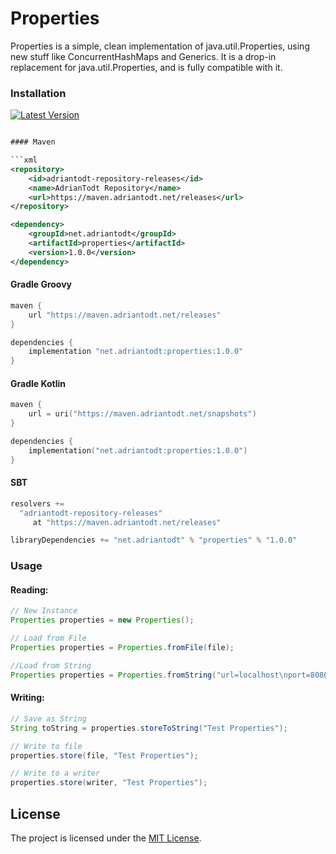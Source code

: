 # Properties

Properties is a simple, clean implementation of java.util.Properties, using new stuff like ConcurrentHashMaps and Generics.
It is a drop-in replacement for java.util.Properties, and is fully compatible with it.

### Installation

[![Latest Version](https://maven.adriantodt.net/api/badge/latest/releases/net/adriantodt/properties?color=40c14a&name=Maven&prefix=v)](https://maven.adriantodt.net/releases/net/adriantodt/properties)

```xml

#### Maven

```xml
<repository>
    <id>adriantodt-repository-releases</id>
    <name>AdrianTodt Repository</name>
    <url>https://maven.adriantodt.net/releases</url>
</repository>
```

```xml
<dependency>
    <groupId>net.adriantodt</groupId>
    <artifactId>properties</artifactId>
    <version>1.0.0</version>
</dependency>
```

#### Gradle Groovy

```groovy
maven {
    url "https://maven.adriantodt.net/releases"
}
```

```groovy
dependencies {
    implementation "net.adriantodt:properties:1.0.0"
}
```

#### Gradle Kotlin

```kotlin
maven {
    url = uri("https://maven.adriantodt.net/snapshots")
}
```

```kotlin
dependencies {
    implementation("net.adriantodt:properties:1.0.0")
}
```

#### SBT

```scala
resolvers +=
  "adriantodt-repository-releases" 
     at "https://maven.adriantodt.net/releases"
```
    
```scala
libraryDependencies += "net.adriantodt" % "properties" % "1.0.0"
```

### Usage

#### Reading:

```java
// New Instance
Properties properties = new Properties();

// Load from File
Properties properties = Properties.fromFile(file);

//Load from String
Properties properties = Properties.fromString("url=localhost\nport=8080");
```

#### Writing:

```java
// Save as String
String toString = properties.storeToString("Test Properties");

// Write to file
properties.store(file, "Test Properties");

// Write to a writer
properties.store(writer, "Test Properties");
```

## License

The project is licensed under the [MIT License](https://choosealicense.com/licenses/mit/).
